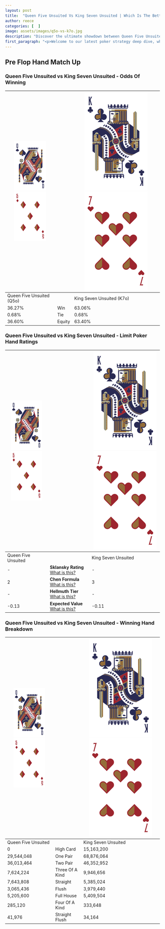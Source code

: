 ```yaml
---
layout: post
title:  "Queen Five Unsuited Vs King Seven Unsuited | Which Is The Better Hand In Poker? A Complete Guide"
author: reece
categories: [  ]
image: assets/images/q5o-vs-k7o.jpg
description: "Discover the ultimate showdown between Queen Five Unsuited and King Seven Unsuited in poker! Uncover the odds, strategies, and scenarios where one hand triumphs over the other. Get ready to up your poker game with this thrilling analysis."
first_paragraph: "<p>Welcome to our latest poker strategy deep dive, where we're pitting two distinct hands against each other in a high-stakes showdown: Queen Five Unsuited vs King Seven Unsuited.</p><p>In the dynamic world of poker, every decision counts, and knowing which hand holds the upper hand is key to your success at the table.</p><p>In this article, we'll dissect these two hands, explore the scenarios where one dominates the other, and equip you with the knowledge to make strategic choices that can tip the odds in your favor.</p><p>Get ready to unravel the intriguing dynamics of these poker hands and elevate your game to new heights.</p>"
---
```




[comment]: # (sp0)

## Pre Flop Hand Match Up

<div class="table hand-ratings" markdown="1"> 



### Queen Five Unsuited vs King Seven Unsuited - Odds Of Winning


    
| ![image info](assets/images/hand1/Q.png) ![image info](assets/images/hand1/5o.png) |  | ![image info](assets/images/hand2/K.png) ![image info](assets/images/hand2/7o.png) |
| -------- | -------- | -------- |
| Queen Five Unsuited (Q5o) |  | King Seven Unsuited (K7o) |
| 36.27% | Win | 63.06% |
| 0.68% | Tie | 0.68% |
| 36.60% | Equity | 63.40% |




[comment]: # (sp1)



### Queen Five Unsuited vs King Seven Unsuited - Limit Poker Hand Ratings


    
| ![image info](assets/images/hand1/Q.png) ![image info](assets/images/hand1/5o.png) |  | ![image info](assets/images/hand2/K.png) ![image info](assets/images/hand2/7o.png) |
| -------- | -------- | -------- |
| Queen Five Unsuited |  | King Seven Unsuited |
| - | **Sklansky Rating** [What is this?](/sklansky-rating-explained) | - |
| 2 | **Chen Formula** [What is this?](/chen-formula-explained) | 3 |
| - | **Hellmuth Tier** [What is this?](/Hellmuth-tier-explained) | - |
| -0.13 | **Expected Value** [What is this?](/expected-value-explained) | -0.11 |




[comment]: # (sp2)



### Queen Five Unsuited vs King Seven Unsuited - Winning Hand Breakdown


    
| ![image info](assets/images/hand1/Q.png) ![image info](assets/images/hand1/5o.png) |  | ![image info](assets/images/hand2/K.png) ![image info](assets/images/hand2/7o.png) |
| -------- | -------- | -------- |
| Queen Five Unsuited |  | King Seven Unsuited |
| 0 | High Card | 15,163,200 |
| 29,544,048 | One Pair | 68,876,064 |
| 36,013,464 | Two Pair | 46,352,952 |
| 7,624,224 | Three Of A Kind | 9,946,656 |
| 7,643,808 | Straight | 5,385,024 |
| 3,065,436 | Flush | 3,979,440 |
| 5,205,600 | Full House | 5,409,504 |
| 285,120 | Four Of A Kind | 333,648 |
| 41,976 | Straight Flush | 34,164 |




[comment]: # (sp3)



</div>

[comment]: # (sp4)



[comment]: # (sp5)

